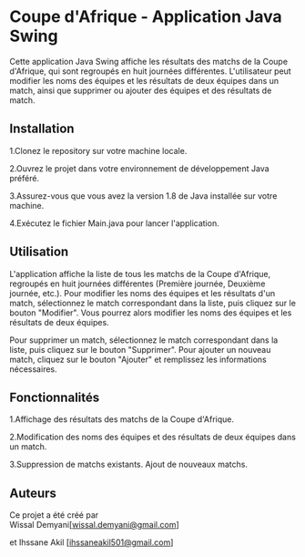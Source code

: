 
# Coupe d'Afrique - Application Java Swing


Cette application Java Swing affiche les résultats des matchs de la Coupe d'Afrique, qui sont regroupés en huit journées différentes. L'utilisateur peut modifier les noms des équipes et les résultats de deux équipes dans un match, ainsi que supprimer ou ajouter des équipes et des résultats de match.
## Installation
1.Clonez le repository sur votre machine locale.

2.Ouvrez le projet dans votre environnement de développement Java préféré.

3.Assurez-vous que vous avez la version 1.8 de Java installée sur votre machine.

4.Exécutez le fichier Main.java pour lancer l'application.
## Utilisation
L'application affiche la liste de tous les matchs de la Coupe d'Afrique, regroupés en huit journées différentes (Première journée, Deuxième journée, etc.). Pour modifier les noms des équipes et les résultats d'un match, sélectionnez le match correspondant dans la liste, puis cliquez sur le bouton "Modifier". Vous pourrez alors modifier les noms des équipes et les résultats de deux équipes.

Pour supprimer un match, sélectionnez le match correspondant dans la liste, puis cliquez sur le bouton "Supprimer". Pour ajouter un nouveau match, cliquez sur le bouton "Ajouter" et remplissez les informations nécessaires.
## Fonctionnalités
1.Affichage des résultats des matchs de la Coupe d'Afrique.

2.Modification des noms des équipes et des résultats de deux équipes dans un match.

3.Suppression de matchs existants.
Ajout de nouveaux matchs.
## Auteurs
Ce projet a été créé par      
Wissal Demyani[wissal.demyani@gmail.com] 

 et Ihssane Akil [ihssaneakil501@gmail.com]
